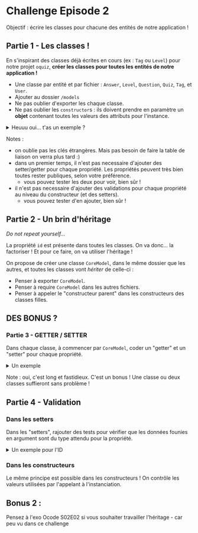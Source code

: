# Challenge Episode 2 

Objectif : écrire les classes pour chacune des entités de notre application !

## Partie 1 - Les classes !

En s'inspirant des classes déjà écrites en cours (ex : `Tag` ou `Level`) pour notre projet `oquiz`, 
**créer les classes pour toutes les entités de notre application !** 
 
- Une classe par entité et par fichier : `Answer`, `Level`, `Question`, `Quiz`, `Tag`, et `User`.
- Ajouter au dossier `/models`
- Ne pas oublier d'exporter les chaque classe. 
- Ne pas oublier les `constructor`s : ils doivent prendre en paramètre un **objet** contenant toutes les valeurs des attributs pour l'instance. 

<details>
<summary>Heuuu oui... t'as un exemple ?</summary>

Le but est d'arriver à instancier les entités de cette manières :

```JS

const monTag = new Tag({ name: "un super tag" });
```

Donc, on devrait donc avoir un constructeur du genre...

```JS
class Tag {
  constructor(obj) {
    this.name = obj.name;
  }
};
```

</details>

Notes : 
- on oublie pas les clés étrangères. Mais pas besoin de faire la table de liaison on verra plus tard :) 
- dans un premier temps, il n'est pas necessaire d'ajouter des setter/getter pour chaque propriété. Les propriétés peuvent très bien toutes rester publiques, selon votre préférence.
  - vous pouvez tester les deux pour voir, bien sûr !
- il n'est pas necessaire d'ajouter des validations pour chaque propriété au niveau du constructeur (et des setters).
  - vous pouvez tester d'en ajouter, bien sûr ! 

## Partie 2 - Un brin d'héritage

_Do not repeat yourself..._

La propriété `id` est présente dans toutes les classes.
On va donc... la factoriser ! Et pour ce faire, on va utiliser l'héritage !

On propose de créer une classe `CoreModel`, dans le même dossier que les autres, et toutes les classes vont _hériter_ de celle-ci :

- Penser à exporter `CoreModel`.
- Penser à require `CoreModel` dans les autres fichiers.
- Penser à appeler le "constructeur parent" dans les constructeurs des classes filles.

## DES BONUS ?

### Partie 3 - GETTER / SETTER

Dans chaque classe, à commencer par `CoreModel`, coder un "getter" et un "setter" pour chaque propriété.

<details>
<summary>Un exemple </summary>

```js
class CoreModel {
  #id;

  get id() {
    return this.#id;
  };

  set id(value) {
    this.#id = value;
  };
};
```
</details>

Note : oui, c'est long et fastidieux. C'est un bonus ! Une classe ou deux classes suffieront sans problème !

## Partie 4 - Validation

### Dans les setters

Dans les "setters", rajouter des tests pour vérifier que les données founies en argument sont du type attendu pour la propriété.

<details>
<summary>Un exemple pour l'ID</summary>

```js
class CoreModel {
  #id;

  set id(value) {
    if (typeof value !== 'number') {
      throw Error("CoreModel.id must be a number !"); // on "lève" une erreur => l'éxécution du code s'arrête ici !
    }

    this.#id = value;
  }
};
```

</details>

### Dans les constructeurs 

Le même principe est possible dans les constructeurs ! On contrôle les valeurs utilisées par l'appelant à l'instanciation. 

## Bonus 2 : 

Pensez à l'exo Ocode S02E02 si vous souhaiter travailler l'héritage - car peu vu dans ce challenge
